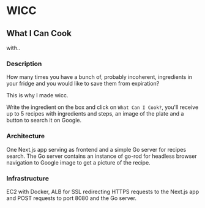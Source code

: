 # WICC
## What I Can Cook
with..

### Description
How many times you have a bunch of, probably incoherent, ingredients in your fridge and you would like to save them from expiration?

This is why I made wicc.

Write the ingredient on the box and click on `What Can I Cook?`, you'll receive up to 5 recipes with ingredients and steps, an image of the plate and a button to search it on Google.

### Architecture
One Next.js app serving as frontend and a simple Go server for recipes search.
The Go server contains an instance of go-rod for headless browser navigation to Google image to get a picture of the recipe.

### Infrastructure
EC2 with Docker, ALB for SSL redirecting HTTPS requests to the Next.js app and POST requests to port 8080 and the Go server.
